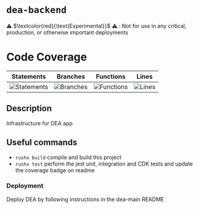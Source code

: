 # `dea-backend`

⚠️ $\textcolor{red}{\text{Experimental}}$ ⚠️ : Not for use in any critical, production, or otherwise important deployments

# Code Coverage

| Statements                                                                               | Branches                                                                             | Functions                                                                              | Lines                                                                          |
| ---------------------------------------------------------------------------------------- | ------------------------------------------------------------------------------------ | -------------------------------------------------------------------------------------- | ------------------------------------------------------------------------------ |
| ![Statements](https://img.shields.io/badge/statements-93.84%25-brightgreen.svg?style=flat) | ![Branches](https://img.shields.io/badge/branches-72.34%25-red.svg?style=flat) | ![Functions](https://img.shields.io/badge/functions-85.34%25-yellow.svg?style=flat) | ![Lines](https://img.shields.io/badge/lines-93.9%25-brightgreen.svg?style=flat) |

## Description

Infrastructure for DEA app

## Useful commands

- `rushx build` compile and build this project
- `rushx test` perform the jest unit, integration and CDK tests and update the coverage badge on readme

### Deployment

Deploy DEA by following instructions in the dea-main README
